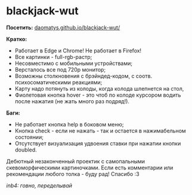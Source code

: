# blackjack-wut
**Посетить:**
[daomatys.github.io/blackjack-wut/](http://daomatys.github.io/blackjack-wut/ "daomatys.github.io/blackjack-wut/")

**Кратко:**
-   Работает в Edge и Chrome! Не работает в Firefox!
-   Все картинки - full-rgb-растр;
-   Несовместимо с мобильными устройствами;
-   Версталось все под 720р монитор;
-   Возможны столкновения с брэйндед-кодом, с соотв. психосоматическими реакциями;
-   Карту надо потянуть из колоды, когда колода шлепнется на стол,
-   Фиолетовая кнопка hover - это чтоб по колоде курсором водить после нажатия (не жать много раз подряд!).

**Баги:**
-   Не работает кнопка help в боковом меню;
-   Кнопка check - если не нажать - так и остается в нажимабельном состоянии;
-   Отсутствует визуализация удвоения ставки при нажатии кнопки doubled.

Дебютный незаконченный проектик с самопальными скевоморфическими картиночками. Если есть комментарии или рекомендации любого толка - буду рад! Спасибо :3

*inb4: говно, переделывай*

